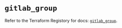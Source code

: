 # `gitlab_group`

Refer to the Terraform Registory for docs: [`gitlab_group`](https://registry.terraform.io/providers/gitlabhq/gitlab/15.10.0/docs/resources/group).
